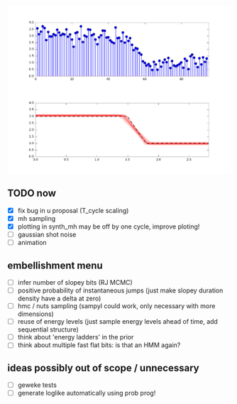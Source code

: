![inference](plots/inference.png)

## TODO now
- [x] fix bug in u proposal (T_cycle scaling)
- [x] mh sampling
- [x] plotting in synth_mh may be off by one cycle, improve ploting!
- [ ] gaussian shot noise
- [ ] animation

## embellishment menu
- [ ] infer number of slopey bits (RJ MCMC)
- [ ] positive probability of instantaneous jumps (just make slopey duration density have a delta at zero)
- [ ] hmc / nuts sampling (sampyl could work, only necessary with more dimensions)
- [ ] reuse of energy levels (just sample energy levels ahead of time, add sequential structure)
- [ ] think about 'energy ladders' in the prior
- [ ] think about multiple fast flat bits: is that an HMM again?

## ideas possibly out of scope / unnecessary
- [ ] geweke tests
- [ ] generate loglike automatically using prob prog!
